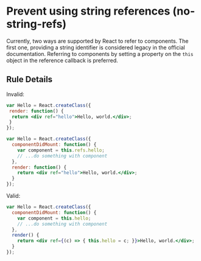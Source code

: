 # Prevent using string references (no-string-refs)

Currently, two ways are supported by React to refer to components. The first one, providing a string identifier is considered legacy in the official documentation. Referring to components by setting a property on the `this` object in the reference callback is preferred.

## Rule Details

Invalid:

```jsx
var Hello = React.createClass({
 render: function() {
  return <div ref="hello">Hello, world.</div>;
 }
});
```

```jsx
var Hello = React.createClass({
  componentDidMount: function() {
    var component = this.refs.hello;
    // ...do something with component
  },
  render: function() {
    return <div ref="hello">Hello, world.</div>;
  }
});
```

Valid:

```jsx
var Hello = React.createClass({
  componentDidMount: function() {
    var component = this.hello;
    // ...do something with component
  },
  render() {
    return <div ref={(c) => { this.hello = c; }}>Hello, world.</div>;
  }
});
```
